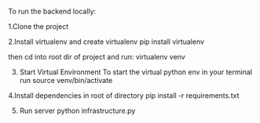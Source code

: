 To run the backend locally:

1.Clone the project

2.Install virtualenv and create virtualenv
pip install virtualenv

then cd into root dir of project and run:
virtualenv venv

3. Start Virtual Environment
To start the virtual python env in your terminal run
source venv/bin/activate

4.Install dependencies in root of directory
pip install -r requirements.txt

5. Run server
python infrastructure.py